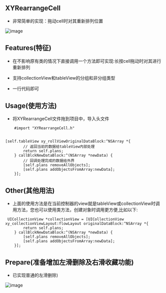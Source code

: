 ## XYRearrangeCell
* 非常简单的实现：拖动cell时对其重新排列位置

![image](https://github.com/Ossey/XYRearrangeCell/blob/master/2016-11-09%2000_03_21.gif)



## Features(特征) 
* 在不影响原有类的情况下直接调用一个方法即可实现:长按cell拖动时对其进行重新排列

* 支持collectionView和tableView的分组和非分组类型

* 一行代码即可

## Usage(使用方法)

* 将XYRearrangeCell文件拖到项目中，导入头文件

```
	#import "XYRearrangeCell.h"

```

```

[self.tableView xy_rollViewOriginalDataBlock:^NSArray *{
		// 返回当前的数据给tableView内部处理
        return self.plans; 
    } callBlckNewDataBlock:^(NSArray *newData) {
        // 回调处理完成的数据给外界
        [self.plans removeAllObjects];
        [self.plans addObjectsFromArray:newData];
    }];    
```

## Other(其他用法)
* 上面的使用方法是在当前控制器的view就是tableView或collectionView时调用方法，您也可以使用类方法，创建对象时调用更方便,比如以下:

```
 UICollectionView *collectionView = [UICollectionView xy_collectionViewLayout:flowLayout originalDataBlock:^NSArray *{
        return self.plans;
    } callBlckNewDataBlock:^(NSArray *newData) {
        [self.plans removeAllObjects];
        [self.plans addObjectsFromArray:newData];
    }];

```


## Prepare(准备增加左滑删除及右滑收藏功能)
* 已实现普通的左滑删除)


![image](https://github.com/Ossey/XYRearrangeCell/blob/master/2016-11-09%2000_06_42.gif)


